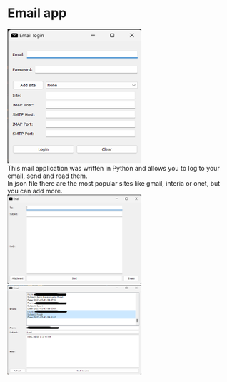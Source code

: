 # Email app

<img src="images/img1.png" alt="Login window" width="300" height="300"> <br/>
This mail application was written in Python and allows you to log to your email, send and read them. <br/>
In json file there are the most popular sites like gmail, interia or onet, but you can add more. <br/>
<img src="images/img2.png" alt="Send window" width="300" height="200">
<img src="images/img3.png" alt="Receive window" width="300" height="200">
